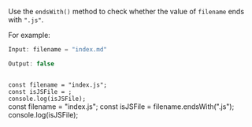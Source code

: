 Use the `endsWith()` method to check
whether the value of `filename`
ends with `".js"`.

For example:
```js
Input: filename = "index.md"

Output: false
```
<codeblock type="exercise" language="javascript" testMode="fixedInput">
<code>
const filename = "index.js";
const isJSFile = ;
console.log(isJSFile);
</code>

<solution>
const filename = "index.js";
const isJSFile = filename.endsWith(".js");
console.log(isJSFile);
</solution>
</codeblock>
